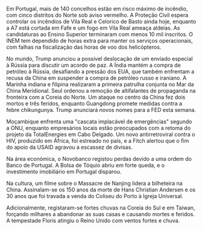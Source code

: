 Em Portugal, mais de 140 concelhos estão em risco máximo de incêndio, com cinco distritos do Norte sob aviso vermelho. A Proteção Civil espera controlar os incêndios de Vila Real e Celorico de Basto ainda hoje, enquanto a A7 está cortada em Fafe e um fogo em Vila Real ameaça aldeias. As candidaturas ao Ensino Superior terminaram com menos 10 mil inscritos. O INEM tem dependido de horas extra para manter os serviços operacionais, com falhas na fiscalização das horas de voo dos helicópteros.

No mundo, Trump anunciou a possível deslocação de um enviado especial à Rússia para discutir um acordo de paz. A Índia mantém a compra de petróleo à Rússia, desafiando a pressão dos EUA, que também enfrentam a recusa da China em suspender a compra de petróleo russo e iraniano. A Marinha indiana e filipina realizaram a primeira patrulha conjunta no Mar da China Meridional. Seul ordenou a remoção de altifalantes de propaganda na fronteira com a Coreia do Norte. Um ataque no centro da China fez dois mortos e três feridos, enquanto Guangdong promete medidas contra a febre chikungunya. Trump anunciará novos nomes para a FED esta semana.

Moçambique enfrenta uma "cascata implacável de emergências" segundo a ONU, enquanto empresários locais estão preocupados com a retoma do projeto da TotalEnergies em Cabo Delgado. Um novo antirretroviral contra o HIV, produzido em África, foi estreado no país, e a Fitch alertou que o fim do apoio da USAID agravou a escassez de divisas.

Na área económica, o Novobanco registou perdas devido a uma ordem do Banco de Portugal. A Bolsa de Tóquio abriu em forte queda, e o investimento imobiliário em Portugal disparou.

Na cultura, um filme sobre o Massacre de Nanjing lidera a bilheteira na China. Assinalam-se os 150 anos da morte de Hans Christian Andersen e os 30 anos que foi travada a venda do Coliseu do Porto à Igreja Universal.

Adicionalmente, registaram-se fortes chuvas na Coreia do Sul e em Taiwan, forçando milhares a abandonar as suas casas e causando mortes e feridos. A tempestade Floris atingiu o Reino Unido com ventos fortes e chuva.
